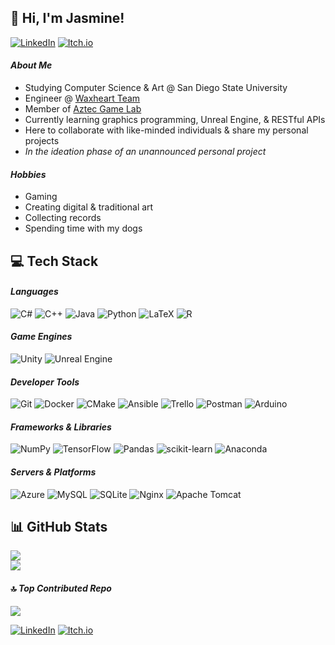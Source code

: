 ## :wave: Hi, I'm Jasmine!
[![LinkedIn](https://img.shields.io/badge/LinkedIn-%230077B5.svg?logo=linkedin&logoColor=white)](https://linkedin.com/in/jasminerasmussen) [![Itch.io](https://img.shields.io/badge/Itch-%23FF0B34.svg?style=plastic&logo=Itch.io&logoColor=white)](https://b1scotti.itch.io/)
#### _About Me_
- Studying Computer Science & Art @ San Diego State University<br>
- Engineer @ [Waxheart Team](https://waxheart.info/)<br>
- Member of [Aztec Game Lab](https://www.instagram.com/aztecgamelab/?hl=en)<br>
- Currently learning graphics programming, Unreal Engine, & RESTful APIs<br>
- Here to collaborate with like-minded individuals & share my personal projects<br>
- _In the ideation phase of an unannounced personal project_<br>
#### _Hobbies_
- Gaming<br>
- Creating digital & traditional art<br>
- Collecting records<br>
- Spending time with my dogs<br>

## 💻 Tech Stack
#### _Languages_
![C#](https://img.shields.io/badge/c%23-%23239120.svg?style=plastic&logo=csharp&logoColor=white) ![C++](https://img.shields.io/badge/c++-%2300599C.svg?style=plastic&logo=c%2B%2B&logoColor=white) ![Java](https://img.shields.io/badge/java-%23ED8B00.svg?style=plastic&logo=openjdk&logoColor=white) ![Python](https://img.shields.io/badge/python-3670A0?style=plastic&logo=python&logoColor=ffdd54) ![LaTeX](https://img.shields.io/badge/latex-%23008080.svg?style=plastic&logo=latex&logoColor=white) ![R](https://img.shields.io/badge/r-%23276DC3.svg?style=plastic&logo=r&logoColor=white) 
#### _Game Engines_
![Unity](https://img.shields.io/badge/unity-%23000000.svg?style=plastic&logo=unity&logoColor=white) ![Unreal Engine](https://img.shields.io/badge/unrealengine-%23313131.svg?style=plastic&logo=unrealengine&logoColor=white)
#### _Developer Tools_
 ![Git](https://img.shields.io/badge/git-%23F05033.svg?style=plastic&logo=git&logoColor=white) ![Docker](https://img.shields.io/badge/docker-%230db7ed.svg?style=plastic&logo=docker&logoColor=white) ![CMake](https://img.shields.io/badge/CMake-%23008FBA.svg?style=plastic&logo=cmake&logoColor=white) ![Ansible](https://img.shields.io/badge/ansible-%231A1918.svg?style=plastic&logo=ansible&logoColor=white) ![Trello](https://img.shields.io/badge/Trello-%23026AA7.svg?style=plastic&logo=Trello&logoColor=white) ![Postman](https://img.shields.io/badge/Postman-FF6C37?style=plastic&logo=postman&logoColor=white) ![Arduino](https://img.shields.io/badge/-Arduino-00979D?style=plastic&logo=Arduino&logoColor=white)
#### _Frameworks & Libraries_
![NumPy](https://img.shields.io/badge/numpy-%23013243.svg?style=plastic&logo=numpy&logoColor=white) ![TensorFlow](https://img.shields.io/badge/TensorFlow-%23FF6F00.svg?style=plastic&logo=TensorFlow&logoColor=white) ![Pandas](https://img.shields.io/badge/pandas-%23150458.svg?style=plastic&logo=pandas&logoColor=white) ![scikit-learn](https://img.shields.io/badge/scikit--learn-%23F7931E.svg?style=plastic&logo=scikit-learn&logoColor=white) ![Anaconda](https://img.shields.io/badge/Anaconda-%2344A833.svg?style=plastic&logo=anaconda&logoColor=white)
#### _Servers & Platforms_
![Azure](https://img.shields.io/badge/azure-%230072C6.svg?style=plastic&logo=microsoftazure&logoColor=white) ![MySQL](https://img.shields.io/badge/mysql-4479A1.svg?style=plastic&logo=mysql&logoColor=white) ![SQLite](https://img.shields.io/badge/sqlite-%2307405e.svg?style=plastic&logo=sqlite&logoColor=white) ![Nginx](https://img.shields.io/badge/nginx-%23009639.svg?style=plastic&logo=nginx&logoColor=white) ![Apache Tomcat](https://img.shields.io/badge/apache%20tomcat-%23F8DC75.svg?style=plastic&logo=apache-tomcat&logoColor=black)

## 📊 GitHub Stats
![](https://nirzak-streak-stats.vercel.app/?user=RasJazz&theme=dark&hide_border=false)<br/>
![](https://github-readme-stats.vercel.app/api/top-langs/?username=RasJazz&theme=dark&hide_border=false&include_all_commits=true&count_private=true&layout=compact)
#### 🔝 _Top Contributed Repo_
![](https://github-contributor-stats.vercel.app/api?username=RasJazz&limit=5&theme=dark&combine_all_yearly_contributions=true)

[![LinkedIn](https://img.shields.io/badge/LinkedIn-%230077B5.svg?logo=linkedin&logoColor=white)](https://linkedin.com/in/jasminerasmussen) [![Itch.io](https://img.shields.io/badge/Itch-%23FF0B34.svg?style=plastic&logo=Itch.io&logoColor=white)](https://b1scotti.itch.io/)

<!-- Proudly created with GPRM ( https://gprm.itsvg.in ) -->

<!--
**RasJazz/RasJazz** is a ✨ _special_ ✨ repository because its `README.md` (this file) appears on your GitHub profile.

Here are some ideas to get you started:

- 🔭 I’m currently working on ...
- 🌱 I’m currently learning ...
- 👯 I’m looking to collaborate on ...
- 🤔 I’m looking for help with ...
- 💬 Ask me about ...
- 📫 How to reach me: ...
- 😄 Pronouns: ...
- ⚡ Fun fact: ...
-->
